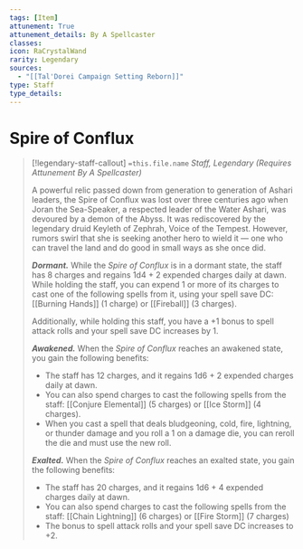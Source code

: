 ```yaml
---
tags: [Item]
attunement: True
attunement_details: By A Spellcaster
classes: 
icon: RaCrystalWand
rarity: Legendary
sources:
  - "[[Tal'Dorei Campaign Setting Reborn]]"
type: Staff
type_details: 
---
```

# Spire of Conflux
>[!legendary-staff-callout] `=this.file.name`
>*Staff, Legendary (Requires Attunement By A Spellcaster)*
>
>A powerful relic passed down from generation to generation of Ashari leaders, the Spire of Conflux was lost over three centuries ago when Joran the Sea-Speaker, a respected leader of the Water Ashari, was devoured by a demon of the Abyss. It was rediscovered by the legendary druid Keyleth of Zephrah, Voice of the Tempest. However, rumors swirl that she is seeking another hero to wield it — one who can travel the land and do good in small ways as she once did.
>
>***Dormant.*** While the *Spire of Conflux* is in a dormant state, the staff has 8 charges and regains 1d4 + 2 expended charges daily at dawn. While holding the staff, you can expend 1 or more of its charges to cast one of the following spells from it, using your spell save DC: [[Burning Hands]] (1 charge) or [[Fireball]] (3 charges).
>
>Additionally, while holding this staff, you have a +1 bonus to spell attack rolls and your spell save DC increases by 1.
>
>***Awakened.*** When the *Spire of Conflux* reaches an awakened state, you gain the following benefits:
>
>* The staff has 12 charges, and it regains 1d6 + 2 expended charges daily at dawn.
>* You can also spend charges to cast the following spells from the staff: [[Conjure Elemental]] (5 charges) or [[Ice Storm]] (4 charges).
>* When you cast a spell that deals bludgeoning, cold, fire, lightning, or thunder damage and you roll a 1 on a damage die, you can reroll the die and must use the new roll.
>
>***Exalted.*** When the *Spire of Conflux* reaches an exalted state, you gain the following benefits:
>
>* The staff has 20 charges, and it regains 1d6 + 4 expended charges daily at dawn.
>* You can also spend charges to cast the following spells from the staff: [[Chain Lightning]] (6 charges) or [[Fire Storm]] (7 charges)
>* The bonus to spell attack rolls and your spell save DC increases to +2.
>
>
